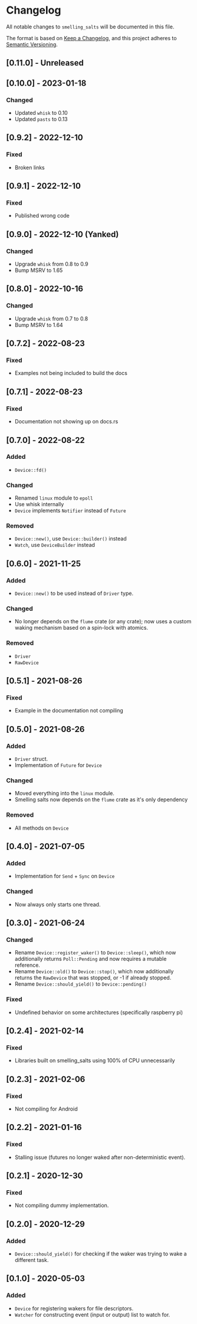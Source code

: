 # Changelog
All notable changes to `smelling_salts` will be documented in this file.

The format is based on [Keep a Changelog](https://keepachangelog.com/en/1.0.0/),
and this project adheres to [Semantic Versioning](https://github.com/AldaronLau/semver).

## [0.11.0] - Unreleased


## [0.10.0] - 2023-01-18
### Changed
 - Updated `whisk` to 0.10
 - Updated `pasts` to 0.13

## [0.9.2] - 2022-12-10
### Fixed
 - Broken links

## [0.9.1] - 2022-12-10
### Fixed
 - Published wrong code

## [0.9.0] - 2022-12-10 (Yanked)
### Changed
 - Upgrade `whisk` from 0.8 to 0.9
 - Bump MSRV to 1.65

## [0.8.0] - 2022-10-16
### Changed
 - Upgrade `whisk` from 0.7 to 0.8
 - Bump MSRV to 1.64

## [0.7.2] - 2022-08-23
### Fixed
 - Examples not being included to build the docs

## [0.7.1] - 2022-08-23
### Fixed
 - Documentation not showing up on docs.rs

## [0.7.0] - 2022-08-22
### Added
 - `Device::fd()`

### Changed
 - Renamed `linux` module to `epoll`
 - Use whisk internally
 - `Device` implements `Notifier` instead of `Future`

### Removed
 - `Device::new()`, use `Device::builder()` instead
 - `Watch`, use `DeviceBuilder` instead

## [0.6.0] - 2021-11-25
### Added
 - `Device::new()` to be used instead of `Driver` type.

### Changed
 - No longer depends on the `flume` crate (or any crate); now uses a custom
   waking mechanism based on a spin-lock with atomics.

### Removed
 - `Driver`
 - `RawDevice`

## [0.5.1] - 2021-08-26
### Fixed
 - Example in the documentation not compiling

## [0.5.0] - 2021-08-26
### Added
 - `Driver` struct.
 - Implementation of `Future` for `Device`

### Changed
 - Moved everything into the `linux` module.
 - Smelling salts now depends on the `flume` crate as it's only dependency

### Removed
 - All methods on `Device`

## [0.4.0] - 2021-07-05
### Added
 - Implementation for `Send` + `Sync` on `Device`

### Changed
 - Now always only starts one thread.

## [0.3.0] - 2021-06-24
### Changed
 - Rename `Device::register_waker()` to `Device::sleep()`, which now
   additionally returns `Poll::Pending` and now requires a mutable reference.
 - Rename `Device::old()` to `Device::stop()`, which now additionally returns
   the `RawDevice` that was stopped, or -1 if already stopped.
 - Rename `Device::should_yield()` to `Device::pending()`

### Fixed
 - Undefined behavior on some architectures (specifically raspberry pi)

## [0.2.4] - 2021-02-14
### Fixed
 - Libraries built on smelling\_salts using 100% of CPU unnecessarily

## [0.2.3] - 2021-02-06
### Fixed
 - Not compiling for Android

## [0.2.2] - 2021-01-16
### Fixed
 - Stalling issue (futures no longer waked after non-deterministic event).

## [0.2.1] - 2020-12-30
### Fixed
 - Not compiling dummy implementation.

## [0.2.0] - 2020-12-29
### Added
 - `Device::should_yield()` for checking if the waker was trying to wake a
   different task.

## [0.1.0] - 2020-05-03
### Added
 - `Device` for registering wakers for file descriptors.
 - `Watcher` for constructing event (input or output) list to watch for.
